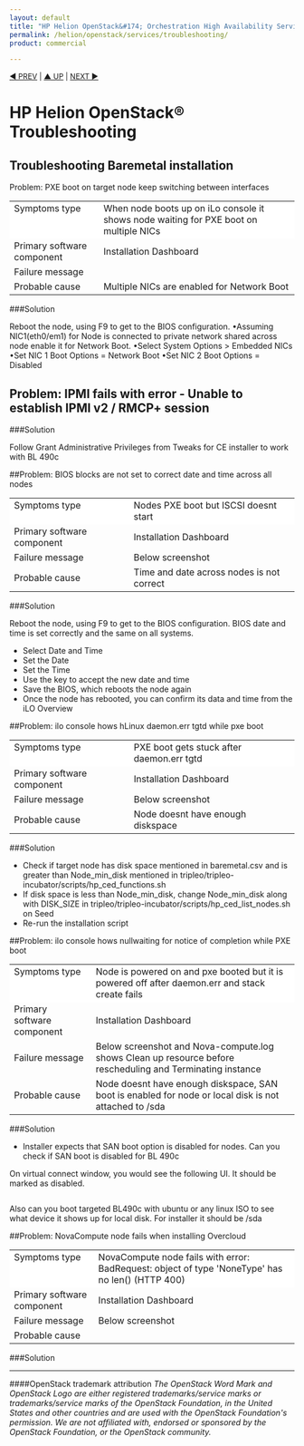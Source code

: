 ```yaml
---
layout: default
title: "HP Helion OpenStack&#174; Orchestration High Availability Service Overview"
permalink: /helion/openstack/services/troubleshooting/
product: commercial

---
```

<!--UNDER REVISION-->

<script>

function PageRefresh {
onLoad="window.refresh"
}

PageRefresh();

</script>


<p style="font-size: small;"> <a href="/helion/openstack/services/object/overview/">&#9664; PREV</a> | <a href="/helion/openstack/services/overview/">&#9650; UP</a> | <a href="/helion/openstack/services/reporting/overview/"> NEXT &#9654</a> </p>


# HP Helion OpenStack&reg;  Troubleshooting


## Troubleshooting Baremetal installation

Problem: PXE boot on target node keep switching between interfaces

<table style="text-align: left; vertical-align: top;">

<tr style="background-color: white; text-align: left; vertical-align: top;">
<td>Symptoms type</td>
<td> When node boots up on iLo console it shows node waiting for PXE boot on multiple NICs </td>
</tr>
<td>Primary software component</td>
<td>Installation Dashboard</td>
</tr>
<td>Failure message </td>
<td></td>
</tr>
<td>Probable cause</td>
<td>Multiple NICs are enabled for Network Boot</td>
</tr>
</table>

###Solution

 Reboot the node, using F9 to get to the BIOS configuration.
•Assuming NIC1(eth0/em1) for Node is connected to private network shared across node enable it for Network Boot. •Select System Options > Embedded NICs
•Set NIC 1 Boot Options = Network Boot
•Set NIC 2 Boot Options = Disabled


## Problem: IPMI fails with error - Unable to establish IPMI v2 / RMCP+ session 

###Solution

Follow Grant Administrative Privileges from Tweaks for CE installer to work with BL 490c 

##Problem: BIOS blocks are not set to correct date and time across all nodes

<table style="text-align: left; vertical-align: top;">

<tr style="background-color: white; text-align: left; vertical-align: top;">
<td>Symptoms type</td>
<td> Nodes PXE boot but ISCSI doesnt start </td>
</tr>
<td>Primary software component</td>
<td>Installation Dashboard</td>
</tr>
<td>Failure message </td>
<td>Below screenshot</td>
</tr>
<td>Probable cause</td>
<td>Time and date across nodes is not correct</td>
</tr>
</table>

###Solution

Reboot the node, using F9 to get to the BIOS configuration. BIOS date and time is set correctly and the same on all systems.

- Select Date and Time
- Set the Date
- Set the Time
- Use the <ENTER> key to accept the new date and time
- Save the BIOS, which reboots the node again
- Once the node has rebooted, you can confirm its data and time from the iLO Overview

##Problem: ilo console hows hLinux daemon.err tgtd while pxe boot

<table style="text-align: left; vertical-align: top;">

<tr style="background-color: white; text-align: left; vertical-align: top;">
<td>Symptoms type</td>
<td>PXE boot gets stuck after daemon.err tgtd </td>
</tr>
<td>Primary software component</td>
<td>Installation Dashboard</td>
</tr>
<td>Failure message </td>
<td>Below screenshot</td>
</tr>
<td>Probable cause</td>
<td>Node doesnt have enough diskspace</td>
</tr>
</table>

###Solution

* Check if target node has disk space mentioned in baremetal.csv and is greater than Node_min_disk mentioned in tripleo/tripleo-incubator/scripts/hp_ced_functions.sh 
* If disk space is less than Node_min_disk, change Node_min_disk  along with DISK_SIZE in tripleo/tripleo-incubator/scripts/hp_ced_list_nodes.sh  on Seed 
* Re-run the installation script 


##Problem: ilo console hows nullwaiting for notice of completion while PXE boot

<table style="text-align: left; vertical-align: top;">

<tr style="background-color: white; text-align: left; vertical-align: top;">
<td>Symptoms type</td>
<td>Node is powered on and pxe booted but it is powered off after daemon.err and stack create fails</td>
</tr>
<td>Primary software component</td>
<td>Installation Dashboard</td>
</tr>
<td>Failure message </td>
<td>Below screenshot and Nova-compute.log shows Clean up resource before rescheduling and Terminating instance
</td>
</tr>
<td>Probable cause</td>
<td>Node doesnt have enough diskspace, SAN boot is enabled for node or local disk is not attached to /sda</td>
</tr>
</table>

###Solution

* Installer expects that SAN boot option is disabled for nodes. Can you check if SAN boot is disabled for BL 490c

On virtual connect window, you would see the following UI. It should be marked as disabled.

<image>

Also can you boot targeted BL490c with ubuntu or any linux ISO to see what device it shows up for local disk. For installer it should be /sda

##Problem: NovaCompute node fails when installing Overcloud


<table style="text-align: left; vertical-align: top;">

<tr style="background-color: white; text-align: left; vertical-align: top;">
<td>Symptoms type</td>
<td>NovaCompute node fails with error: BadRequest: object of type 'NoneType' has no len() (HTTP 400) </td>
</tr>
<td>Primary software component</td>
<td>Installation Dashboard</td>
</tr>
<td>Failure message </td>
<td>Below screenshot</td>
</tr>
<td>Probable cause</td>
<td</td>
</tr>
</table>

###Solution




----
####OpenStack trademark attribution
*The OpenStack Word Mark and OpenStack Logo are either registered trademarks/service marks or trademarks/service marks of the OpenStack Foundation, in the United States and other countries and are used with the OpenStack Foundation's permission. We are not affiliated with, endorsed or sponsored by the OpenStack Foundation, or the OpenStack community.*